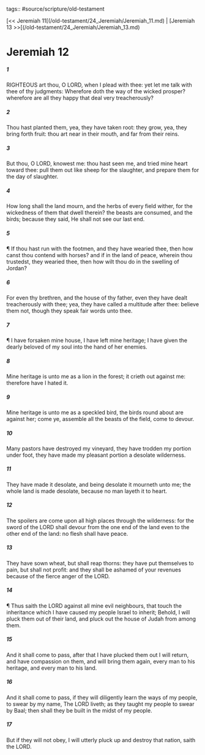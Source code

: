 tags:: #source/scripture/old-testament

[<< Jeremiah 11[(/old-testament/24_Jeremiah/Jeremiah_11.md) | [Jeremiah 13 >>[(/old-testament/24_Jeremiah/Jeremiah_13.md)

# Jeremiah 12

##### 1

RIGHTEOUS art thou, O LORD, when I plead with thee: yet let me talk with thee of thy judgments: Wherefore doth the way of the wicked prosper? wherefore are all they happy that deal very treacherously?

##### 2

Thou hast planted them, yea, they have taken root: they grow, yea, they bring forth fruit: thou art near in their mouth, and far from their reins.

##### 3

But thou, O LORD, knowest me: thou hast seen me, and tried mine heart toward thee: pull them out like sheep for the slaughter, and prepare them for the day of slaughter.

##### 4

How long shall the land mourn, and the herbs of every field wither, for the wickedness of them that dwell therein? the beasts are consumed, and the birds; because they said, He shall not see our last end.

##### 5

¶ If thou hast run with the footmen, and they have wearied thee, then how canst thou contend with horses? and if in the land of peace, wherein thou trustedst, they wearied thee, then how wilt thou do in the swelling of Jordan?

##### 6

For even thy brethren, and the house of thy father, even they have dealt treacherously with thee; yea, they have called a multitude after thee: believe them not, though they speak fair words unto thee.

##### 7

¶ I have forsaken mine house, I have left mine heritage; I have given the dearly beloved of my soul into the hand of her enemies.

##### 8

Mine heritage is unto me as a lion in the forest; it crieth out against me: therefore have I hated it.

##### 9

Mine heritage is unto me as a speckled bird, the birds round about are against her; come ye, assemble all the beasts of the field, come to devour.

##### 10

Many pastors have destroyed my vineyard, they have trodden my portion under foot, they have made my pleasant portion a desolate wilderness.

##### 11

They have made it desolate, and being desolate it mourneth unto me; the whole land is made desolate, because no man layeth it to heart.

##### 12

The spoilers are come upon all high places through the wilderness: for the sword of the LORD shall devour from the one end of the land even to the other end of the land: no flesh shall have peace.

##### 13

They have sown wheat, but shall reap thorns: they have put themselves to pain, but shall not profit: and they shall be ashamed of your revenues because of the fierce anger of the LORD.

##### 14

¶ Thus saith the LORD against all mine evil neighbours, that touch the inheritance which I have caused my people Israel to inherit; Behold, I will pluck them out of their land, and pluck out the house of Judah from among them.

##### 15

And it shall come to pass, after that I have plucked them out I will return, and have compassion on them, and will bring them again, every man to his heritage, and every man to his land.

##### 16

And it shall come to pass, if they will diligently learn the ways of my people, to swear by my name, The LORD liveth; as they taught my people to swear by Baal; then shall they be built in the midst of my people.

##### 17

But if they will not obey, I will utterly pluck up and destroy that nation, saith the LORD.
